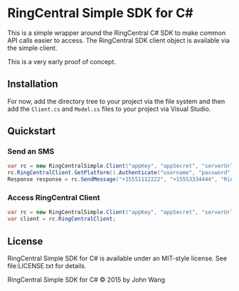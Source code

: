 # RingCentral Simple SDK for C#

This is a simple wrapper around the RingCentral C# SDK to make common API calls easier to access. The RingCentral SDK client object is available via the simple client.

This is a very early proof of concept.

## Installation

For now, add the directory tree to your project via the file system and then add the `Client.cs` and `Model.cs` files to your project via Visual Studio.

## Quickstart

### Send an SMS

```csharp
var rc = new RingCentralSimple.Client("appKey", "appSecret", "serverUrl");
rc.RingCentralClient.GetPlatform().Authenticate("username", "password", "ext", true);
Response response = rc.SendMessage("+15551112222", "+15553334444", "RingCentral SMS from C#");
```

### Access RingCentral Client

```csharp
var rc = new RingCentralSimple.Client("appKey", "appSecret", "serverUrl");
var client = rc.RingCentralClient;
```

## License

RingCentral Simple SDK for C# is available under an MIT-style license. See file:LICENSE.txt for details.

RingCentral Simple SDK for C# &copy; 2015 by John Wang